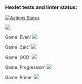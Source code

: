 ### Hexlet tests and linter status:
[![Actions Status](https://github.com/lagunova-julia/java-project-61/actions/workflows/hexlet-check.yml/badge.svg)](https://github.com/lagunova-julia/java-project-61/actions)

<a href="https://codeclimate.com/github/lagunova-julia/java-project-61/maintainability"><img src="https://api.codeclimate.com/v1/badges/41554841907b4a305229/maintainability" /></a>

Game 'Even'
<a href="https://asciinema.org/a/l1NRCdV2whWBbbZfZuYtRGVO6" target="_blank"><img src="https://asciinema.org/a/l1NRCdV2whWBbbZfZuYtRGVO6.svg" /></a>

Game 'Calc'
<a href="https://asciinema.org/a/9H4AjThN265oWlReBPyHMH2NM" target="_blank"><img src="https://asciinema.org/a/9H4AjThN265oWlReBPyHMH2NM.svg" /></a>

Game 'GCD'
<a href="https://asciinema.org/a/O4HMBioqZqAZZDNvWhgnzwRFz" target="_blank"><img src="https://asciinema.org/a/O4HMBioqZqAZZDNvWhgnzwRFz.svg" /></a>

Game 'Progression'
<a href="https://asciinema.org/a/yjfwiR0uWorHlmJwlUOVPISGs" target="_blank"><img src="https://asciinema.org/a/yjfwiR0uWorHlmJwlUOVPISGs.svg" /></a>

Game 'Prime'
<a href="https://asciinema.org/a/ICQwqEPwp5Z6aiE0FkAopP02W" target="_blank"><img src="https://asciinema.org/a/ICQwqEPwp5Z6aiE0FkAopP02W.svg" /></a>
